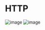 ﻿# HTTP
![image](https://user-images.githubusercontent.com/90970301/235309436-af10939d-5b92-41aa-9fa9-d2822cd44abf.png)
![image](https://user-images.githubusercontent.com/90970301/235309454-9c8569b5-9107-451a-a00c-9df687fd91b1.png)
